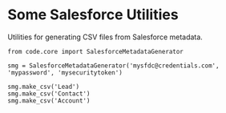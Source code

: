 # Some Salesforce Utilities

Utilities for generating CSV files from Salesforce metadata.

```
from code.core import SalesforceMetadataGenerator

smg = SalesforceMetadataGenerator('mysfdc@credentials.com', 'mypassword', 'mysecuritytoken')

smg.make_csv('Lead')
smg.make_csv('Contact')
smg.make_csv('Account')
```
